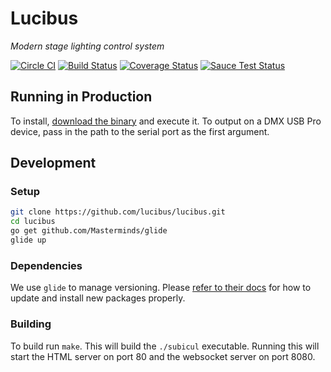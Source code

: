 # Lucibus

*Modern stage lighting control system*

[![Circle CI](https://circleci.com/gh/lucibus/lucibus.svg?style=svg)](https://circleci.com/gh/lucibus/lucibus)
[![Build Status](https://travis-ci.org/lucibus/lucibus.svg)](https://travis-ci.org/lucibus/lucibus)
[![Coverage Status](https://coveralls.io/repos/lucibus/lucibus/badge.svg)](https://coveralls.io/r/lucibus/lucibus)
[![Sauce Test Status](https://saucelabs.com/browser-matrix/sshanabrook.svg)](https://saucelabs.com/u/sshanabrook)


## Running in Production

To install, [download the binary](https://bintray.com/lucibus/lucibus/lucibus/view#files)
and execute it. To output on a DMX USB Pro device, pass in the path to the serial
port as the first argument.

## Development

### Setup

```bash
git clone https://github.com/lucibus/lucibus.git
cd lucibus
go get github.com/Masterminds/glide
glide up
```

### Dependencies
We use `glide` to manage versioning. Please [refer to their docs](https://github.com/Masterminds/glide/)
for how to update and install new packages properly.


### Building

To build run `make`. This will build the `./subicul` executable. Running
this will start the HTML server on port 80 and the websocket server on port
8080.


